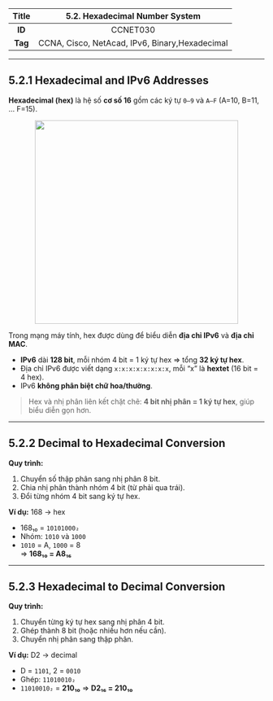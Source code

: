 | **Title** | 5.2. Hexadecimal Number System |
|:---------:|:-------------------------:|
| **ID**    | CCNET030                   |
| **Tag**   | CCNA, Cisco, NetAcad, IPv6, Binary,Hexadecimal|

---
## 5.2.1 Hexadecimal and IPv6 Addresses

**Hexadecimal (hex)** là hệ số **cơ số 16** gồm các ký tự `0–9` và `A–F` (A=10, B=11, … F=15).  

<p align="center">
  <img src="../../images/kì 1/module 5/5.2.1.jpg" width="400"/>
</p>

Trong mạng máy tính, hex được dùng để biểu diễn **địa chỉ IPv6** và **địa chỉ MAC**.

- **IPv6** dài **128 bit**, mỗi nhóm 4 bit = 1 ký tự hex ⇒ tổng **32 ký tự hex**.  
- Địa chỉ IPv6 được viết dạng `x:x:x:x:x:x:x:x`, mỗi “x” là **hextet** (16 bit = 4 hex).  
- IPv6 **không phân biệt chữ hoa/thường**.

> Hex và nhị phân liên kết chặt chẽ: **4 bit nhị phân = 1 ký tự hex**, giúp biểu diễn gọn hơn.

---

## 5.2.2 Decimal to Hexadecimal Conversion

**Quy trình:**
1. Chuyển số thập phân sang nhị phân 8 bit.
2. Chia nhị phân thành nhóm 4 bit (từ phải qua trái).
3. Đổi từng nhóm 4 bit sang ký tự hex.

**Ví dụ:** 168 → hex  
- 168₁₀ = `10101000₂`  
- Nhóm: `1010` và `1000`  
- `1010` = A, `1000` = 8  
=> **168₁₀ = A8₁₆**

---

## 5.2.3 Hexadecimal to Decimal Conversion

**Quy trình:**
1. Chuyển từng ký tự hex sang nhị phân 4 bit.
2. Ghép thành 8 bit (hoặc nhiều hơn nếu cần).
3. Chuyển nhị phân sang thập phân.

**Ví dụ:** D2 → decimal  
- D = `1101`, 2 = `0010`  
- Ghép: `11010010₂`  
- `11010010₂` = **210₁₀**
=> **D2₁₆ = 210₁₀**


